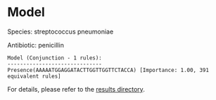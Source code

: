 
# Model

Species: streptococcus pneumoniae

Antibiotic: penicillin

```
Model (Conjunction - 1 rules):
------------------------------
Presence(AAAAATGGAGGATACTTGGTTGGTTCTACCA) [Importance: 1.00, 391 equivalent rules]

```

For details, please refer to the [results directory](../../../../../results/scm_b/streptococcus+pneumoniae/penicillin/repeat_6/).

